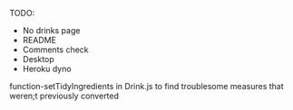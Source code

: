 TODO: 
- No drinks page
- README
- Comments check
- Desktop
- Heroku dyno



function-setTidyIngredients in Drink.js to find troublesome measures that weren;t previously converted